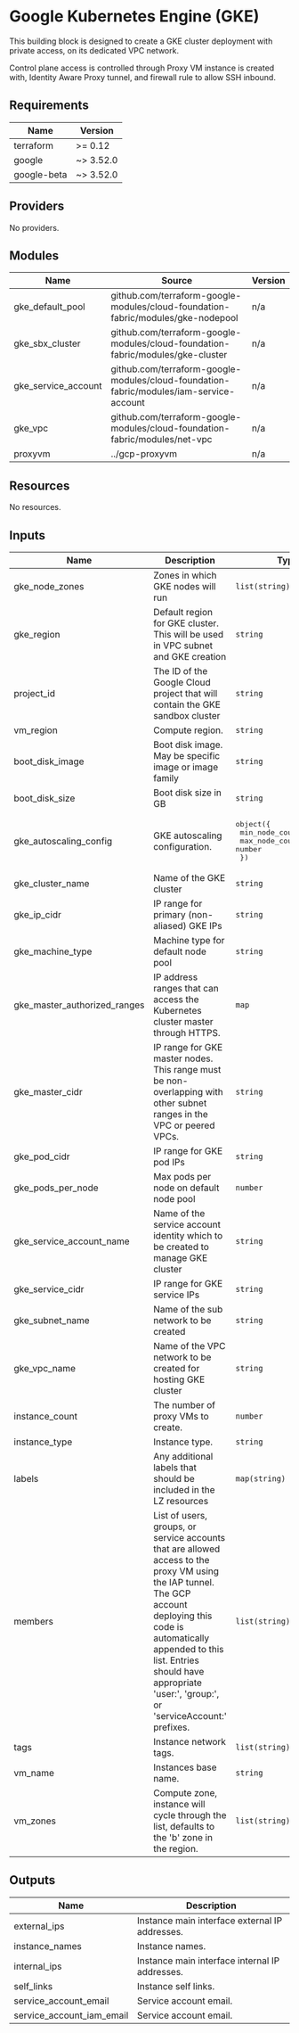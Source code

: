 # Google Kubernetes Engine (GKE)

This building block is designed to create a GKE cluster deployment with private access, on its dedicated VPC network.

Control plane access is controlled through Proxy VM instance is created with, Identity Aware Proxy tunnel,
and firewall rule to allow SSH inbound.

## Requirements

| Name | Version |
|------|---------|
| terraform | >= 0.12 |
| google | ~> 3.52.0 |
| google-beta | ~> 3.52.0 |

## Providers

No providers.

## Modules

| Name | Source | Version |
|------|--------|---------|
| gke\_default\_pool | github.com/terraform-google-modules/cloud-foundation-fabric/modules/gke-nodepool | n/a |
| gke\_sbx\_cluster | github.com/terraform-google-modules/cloud-foundation-fabric/modules/gke-cluster | n/a |
| gke\_service\_account | github.com/terraform-google-modules/cloud-foundation-fabric/modules/iam-service-account | n/a |
| gke\_vpc | github.com/terraform-google-modules/cloud-foundation-fabric/modules/net-vpc | n/a |
| proxyvm | ../gcp-proxyvm | n/a |

## Resources

No resources.

## Inputs

| Name | Description | Type | Default | Required |
|------|-------------|------|---------|:--------:|
| gke\_node\_zones | Zones in which GKE nodes will run | `list(string)` | n/a | yes |
| gke\_region | Default region for GKE cluster. This will be used in VPC subnet and GKE creation | `string` | n/a | yes |
| project\_id | The ID of the Google Cloud project that will contain the GKE sandbox cluster | `string` | n/a | yes |
| vm\_region | Compute region. | `string` | n/a | yes |
| boot\_disk\_image | Boot disk image.  May be specific image or image family | `string` | `"projects/debian-cloud/global/images/family/debian-10"` | no |
| boot\_disk\_size | Boot disk size in GB | `string` | `"20"` | no |
| gke\_autoscaling\_config | GKE autoscaling configuration. | <pre>object({<br>    min_node_count = number<br>    max_node_count = number<br>  })</pre> | <pre>{<br>  "max_node_count": 3,<br>  "min_node_count": 1<br>}</pre> | no |
| gke\_cluster\_name | Name of the GKE cluster | `string` | `"gke-default-cluster"` | no |
| gke\_ip\_cidr | IP range for primary (non-aliased) GKE IPs | `string` | `"10.0.0.0/24"` | no |
| gke\_machine\_type | Machine type for default node pool | `string` | `"n1-standard-2"` | no |
| gke\_master\_authorized\_ranges | IP address ranges that can access the Kubernetes cluster master through HTTPS. | `map` | <pre>{<br>  "internal-vms": "10.0.0.0/8"<br>}</pre> | no |
| gke\_master\_cidr | IP range for GKE master nodes. This range must be non-overlapping with other subnet ranges in the VPC or peered VPCs. | `string` | `"192.168.1.0/28"` | no |
| gke\_pod\_cidr | IP range for GKE pod IPs | `string` | `"172.16.0.0/20"` | no |
| gke\_pods\_per\_node | Max pods per node on default node pool | `number` | `64` | no |
| gke\_service\_account\_name | Name of the service account identity which to be created to manage GKE cluster | `string` | `"sa-gke-default"` | no |
| gke\_service\_cidr | IP range for GKE service IPs | `string` | `"192.168.0.0/24"` | no |
| gke\_subnet\_name | Name of the sub network to be created | `string` | `"gke-default-subnet"` | no |
| gke\_vpc\_name | Name of the VPC network to be created for hosting GKE cluster | `string` | `"gke-default-vpc"` | no |
| instance\_count | The number of proxy VMs to create. | `number` | `1` | no |
| instance\_type | Instance type. | `string` | `"f1-micro"` | no |
| labels | Any additional labels that should be included in the LZ resources | `map(string)` | `{}` | no |
| members | List of users, groups, or service accounts that are allowed access to the proxy VM using the IAP tunnel. The GCP account deploying this code is automatically appended to this list.  Entries should have appropriate 'user:', 'group:', or 'serviceAccount:' prefixes. | `list(string)` | `[]` | no |
| tags | Instance network tags. | `list(string)` | `[]` | no |
| vm\_name | Instances base name. | `string` | `"proxyvm-default"` | no |
| vm\_zones | Compute zone, instance will cycle through the list, defaults to the 'b' zone in the region. | `list(string)` | `[]` | no |

## Outputs

| Name | Description |
|------|-------------|
| external\_ips | Instance main interface external IP addresses. |
| instance\_names | Instance names. |
| internal\_ips | Instance main interface internal IP addresses. |
| self\_links | Instance self links. |
| service\_account\_email | Service account email. |
| service\_account\_iam\_email | Service account email. |
